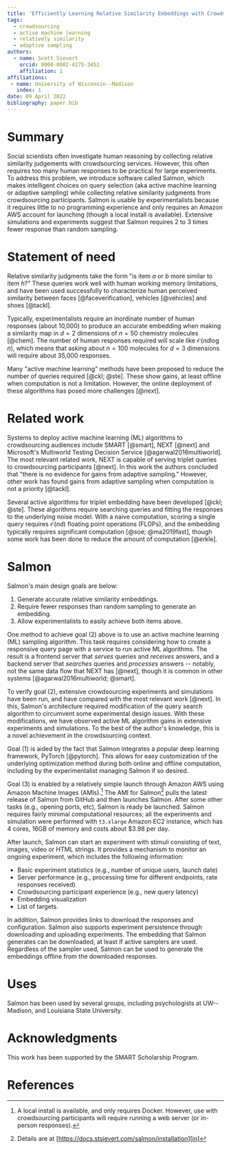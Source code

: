 ```yaml
---
title: 'Efficiently Learning Relative Similarity Embeddings with Crowdsourcing'
tags:
  - crowdsourcing
  - active machine learning
  - relatively similarity
  - adaptive sampling
authors:
  - name: Scott Sievert
    orcid: 0000-0002-4275-3452
    affiliation: 1
affiliations:
 - name: University of Wisconsin--Madison
   index: 1
date: 09 April 2022
bibliography: paper.bib
---
```


# Summary

Social scientists often investigate human reasoning by collecting relative
similarity judgements with crowdsourcing services. However, this often requires
too many human responses to be practical for large experiments. To address
this problem, we introduce software called Salmon, which
makes intelligent
choices on query selection (aka active machine learning or adaptive sampling) while
collecting relative
similarity judgments from crowdsourcing participants. Salmon is usable by experimentalists
because it requires little to no programming experience and only requires an
Amazon AWS account for launching (though a local install is available). Extensive simulations and experiments suggest
that Salmon requires 2 to 3 times fewer response than random sampling.

# Statement of need

Relative similarity judgments take the form "is item $a$ or $b$ more similar to
item $h$?" These queries work well with human working memory limitations, and have been used
successfully to characterize human perceived similarity between faces
[@faceverification], vehicles [@vehicles] and shoes [@tackl].

Typically, experimentalists require an inordinate number of human responses (about
10,000) to produce an accurate embedding when making a similarity map in
$d=2$ dimensions of $n = 50$ chemistry molecules [@chem].
The number of human responses required will scale like
$\mathcal{O}(nd\log n)$, which means that asking about $n=100$ molecules for $d=3$ dimensions will require about 35,000 responses.

Many "active machine learning" methods have been proposed to reduce the number
of queries required [@ckl; @ste]. These show gains, at least offline when
computation is not a limitation. However, the online deployment of
these algorithms has posed more challenges [@next].

# Related work

Systems to deploy active machine learning (ML) algorithms to crowdsourcing
audiences include SMART [@smart], NEXT [@next] and Microsoft's Multiworld Testing Decision Service [@agarwal2016multiworld].  The most relevant
related work, NEXT is capable of serving triplet queries to crowdsourcing
participants [@next]. In this work the authors concluded that "there is no
evidence for gains from adaptive sampling." However, other work has found gains from
adaptive sampling when computation is not a priority [@tackl].

Several active algorithms for triplet embedding have been developed [@ckl;
@ste]. These algorithms require searching queries and fitting the responses to
the underlying noise model. With a naive computation, scoring a single query requires $\mathcal{O}(nd)$
floating point operations (FLOPs), and the embedding typically requires significant
computation [@soe; @ma2019fast], though some work has been done to reduce the amount of computation [@erkle].

# Salmon

Salmon's main design goals are below:

1. Generate accurate relative similarity embeddings.
2. Require fewer responses than random sampling to generate an embedding.
3. Allow experimentalists to easily achieve both items above.

One method to achieve goal (2) above is to use an active machine learning
(ML) sampling algorithm. This task requires considering how to create a
responsive query page with a
service to run active ML algorithms. The result is a frontend server that
*serves* queries and *receives* answers, and a backend server that *searches*
queries and *processes* answers -- notably, not the same data flow that NEXT has
[@next], though it is common in other systems [@agarwal2016multiworld; @smart].

To verify goal (2), extensive crowdsourcing experiments and simulations have
been run, and have compared with the most relevant work [@next]. In this,
Salmon's architecture required modification of the query search algorithm to
circumvent some experimental design issues. With these modifications, we have
observed active ML algorithm gains in extensive experiments and simulations.
To the best of the author's knowledge, this is a novel achievement in the crowdsourcing context.

Goal (1) is aided by the fact that Salmon integrates a popular deep learning
framework, PyTorch [@pytorch]. This allows for easy customization of the
underlying optimization method during both online and offline computation, including by the experimentalist managing
Salmon if so desired.

Goal (3) is enabled by a relatively simple launch through Amazon AWS using Amazon Machine Images (AMIs).[^local] The AMI for Salmon[^ami]
pulls the latest release of Salmon from GitHub and then launches Salmon. After some other tasks (e.g., opening ports, etc), Salmon is ready be launched. Salmon requires fairly minimal computational resources; all the experiments and simulation were performed with `t3.xlarge` Amazon EC2 instance, which has 4 cores, 16GB of memory and costs about $3.98 per day.

After launch, Salmon can start an experiment with stimuli consisting of text, images, video or HTML strings. It provides a mechanism to monitor an ongoing experiment, which includes the following information:

* Basic experiment statistics (e.g., number of unique users, launch date)
* Server performance (e.g., processing time for different endpoints, rate responses received)
* Crowdsourcing participant experience (e.g., new query latency)
* Embedding visualization
* List of targets.

In addition, Salmon provides links to download the responses and configuration. Salmon also supports experiment persistence through downloading and uploading experiments.
The embedding that Salmon generates can be downloaded, at least if active samplers are used. Regardless of the sampler used, Salmon can be used to generate the embeddings offline from the downloaded responses.

[^local]:A local install is available, and only requires Docker. However, use with crowdsourcing participants will require running a web server (or in-person responses).
[^ami]:Details are at [https://docs.stsievert.com/salmon/installation][in]

[in]:https://docs.stsievert.com/salmon/installation

# Uses

Salmon has been used by several groups, including psychologists at UW--Madison,
and Louisiana State University.

# Acknowledgments

This work has been supported by the SMART Scholarship Program.

# References
